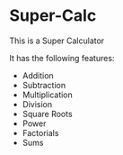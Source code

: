 # Super-Calc

This is a Super Calculator

It has the following features:
* Addition
* Subtraction
* Multiplication
* Division
* Square Roots
* Power
* Factorials
* Sums
